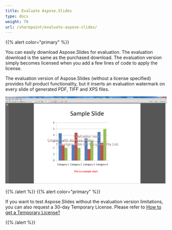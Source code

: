 ```yaml
---
title: Evaluate Aspose.Slides
type: docs
weight: 70
url: /sharepoint/evaluate-aspose-slides/
---
```


{{% alert color="primary" %}} 

You can easily download Aspose.Slides for evaluation. The evaluation download is the same as the purchased download. The evaluation version simply becomes licensed when you add a few lines of code to apply the license.

The evaluation version of Aspose.Slides (without a license specified) provides full product functionality, but it inserts an evaluation watermark on every slide of generated PDF, TIFF and XPS files.

![todo:image_alt_text](evaluate-aspose-slides_1.png)

{{% /alert %}} {{% alert color="primary" %}} 

If you want to test Aspose.Slides without the evaluation version limitations, you can also request a 30-day Temporary License. Please refer to [How to get a Temporary License?](http://www.aspose.com/corporate/purchase/faqs/temporary-license.aspx)

{{% /alert %}}
